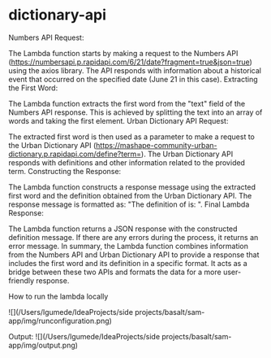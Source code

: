 # dictionary-api
Numbers API Request:

The Lambda function starts by making a request to the Numbers API (https://numbersapi.p.rapidapi.com/6/21/date?fragment=true&json=true) using the axios library.
The API responds with information about a historical event that occurred on the specified date (June 21 in this case).
Extracting the First Word:

The Lambda function extracts the first word from the "text" field of the Numbers API response. This is achieved by splitting the text into an array of words and taking the first element.
Urban Dictionary API Request:

The extracted first word is then used as a parameter to make a request to the Urban Dictionary API (https://mashape-community-urban-dictionary.p.rapidapi.com/define?term=<firstWord>).
The Urban Dictionary API responds with definitions and other information related to the provided term.
Constructing the Response:

The Lambda function constructs a response message using the extracted first word and the definition obtained from the Urban Dictionary API.
The response message is formatted as: "The definition of <firstWord> is: <urbanDictionaryDefinition>".
Final Lambda Response:

The Lambda function returns a JSON response with the constructed definition message. If there are any errors during the process, it returns an error message.
In summary, the Lambda function combines information from the Numbers API and Urban Dictionary API to provide a response that includes the first word and its definition in a specific format. It acts as a bridge between these two APIs and formats the data for a more user-friendly response.


How to run the lambda locally

![](/Users/lgumede/IdeaProjects/side projects/basalt/sam-app/img/runconfiguration.png)

Output:
![](/Users/lgumede/IdeaProjects/side projects/basalt/sam-app/img/output.png)

